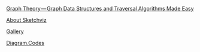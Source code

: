 [Graph Theory — Graph Data Structures and Traversal Algorithms Made Easy](https://hackernoon.com/graph-theory-graph-data-structures-and-traversal-algorithms-made-easy-28c7154c9662)

[About Sketchviz](https://sketchviz.com/about)

[Gallery](http://www.graphviz.org/gallery/)

[Diagram.Codes](https://www.diagram.codes/d/sequence)
